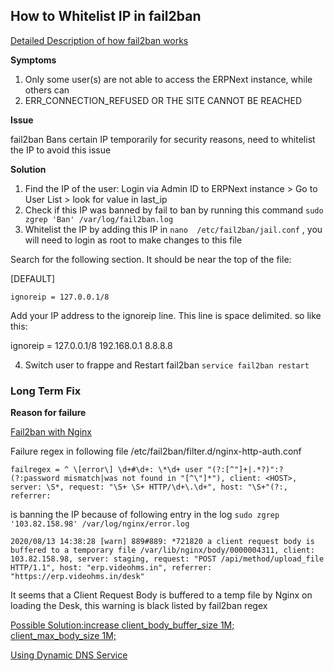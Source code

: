 ## How to Whitelist IP in fail2ban

[Detailed Description of how fail2ban works](https://www.digitalocean.com/community/tutorials/how-fail2ban-works-to-protect-services-on-a-linux-server)

**Symptoms**

1. Only some user(s) are not able to access the ERPNext instance, while others can
2. ERR_CONNECTION_REFUSED OR THE SITE CANNOT BE REACHED

**Issue**

fail2ban Bans certain IP temporarily for security reasons, need to whitelist the IP to avoid this issue

**Solution**

1. Find the IP of the user: Login via Admin ID to ERPNext instance > Go to User List > look for value in last_ip
1. Check if this IP was banned by fail to ban by running this command `sudo zgrep 'Ban' /var/log/fail2ban.log`
1. Whitelist the IP by adding this IP in `nano  /etc/fail2ban/jail.conf` , you will need to login as root to make changes to this file

Search for the following section.  It should be near the top of the file:

[DEFAULT]

`ignoreip = 127.0.0.1/8`

Add your IP address to the ignoreip line.  This line is space delimited.  so like this:

ignoreip = 127.0.0.1/8 192.168.0.1 8.8.8.8

4. Switch user to frappe and Restart fail2ban `service fail2ban restart`

### Long Term Fix

**Reason for failure**

[Fail2ban with Nginx](https://www.digitalocean.com/community/tutorials/how-to-protect-an-nginx-server-with-fail2ban-on-ubuntu-14-04)

Failure regex in following file /etc/fail2ban/filter.d/nginx-http-auth.conf

`failregex = ^ \[error\] \d+#\d+: \*\d+ user "(?:[^"]+|.*?)":? (?:password mismatch|was not found in "[^\"]*"), client: <HOST>, server: \S*, request: "\S+ \S+ HTTP/\d+\.\d+", host: "\S+"(?:, referrer:`

is banning the IP because of following entry in the log `sudo zgrep '103.82.158.98' /var/log/nginx/error.log`

`2020/08/13 14:38:28 [warn] 889#889: *721820 a client request body is buffered to a temporary file /var/lib/nginx/body/0000004311, client: 103.82.158.98, server: staging, request: "POST /api/method/upload_file HTTP/1.1", host: "erp.videohms.in", referrer: "https://erp.videohms.in/desk"`

It seems that a Client Request Body is buffered to a temp file by Nginx on loading the Desk, this warning is black listed by fail2ban regex

[Possible Solution:increase 
client_body_buffer_size 1M;
    client_max_body_size 1M;](https://serverfault.com/a/733742)
    
    
[Using Dynamic DNS Service](https://discuss.erpnext.com/t/instance-refuses-ip-address-at-intervals/38850/6?u=manan_shah)
